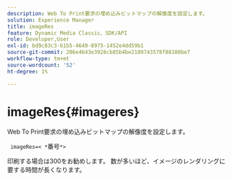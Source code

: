 ```yaml
---
description: Web To Print要求の埋め込みビットマップの解像度を設定します。
solution: Experience Manager
title: imageRes
feature: Dynamic Media Classic、SDK/API
role: Developer,User
exl-id: bd9c83c3-b1b5-4649-8975-1452e4dd59b1
source-git-commit: 206e4643e3926cb85b4be2189743578f88180be7
workflow-type: tm+mt
source-wordcount: '52'
ht-degree: 1%

---
```


# imageRes{#imageres}

Web To Print要求の埋め込みビットマップの解像度を設定します。

` imageRes=< *`番号`*>`

印刷する場合は300をお勧めします。 数が多いほど、イメージのレンダリングに要する時間が長くなります。
